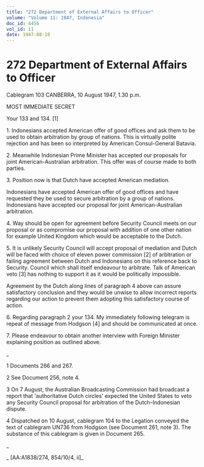 ```yaml
---
title: "272 Department of External Affairs to Officer"
volume: "Volume 11: 1947, Indonesia"
doc_id: 4456
vol_id: 11
date: 1947-08-10
---
```


# 272 Department of External Affairs to Officer

Cablegram 103 CANBERRA, 10 August 1947, 1.30 p.m.

MOST IMMEDIATE SECRET

Your 133 and 134. [1]

1\. Indonesians accepted American offer of good offices and ask them to be used to obtain arbitration by group of nations. This is virtually polite rejection and has been so interpreted by American Consul-General Batavia.

2\. Meanwhile Indonesian Prime Minister has accepted our proposals for joint American-Australian arbitration. This offer was of course made to both parties.

3\. Position now is that Dutch have accepted American mediation.

Indonesians have accepted American offer of good offices and have requested they be used to secure arbitration by a group of nations. Indonesians have accepted our proposal for joint American-Australian arbitration.

4\. Way should be open for agreement before Security Council meets on our proposal or as compromise our proposal with addition of one other nation for example United Kingdom which would be acceptable to the Dutch.

5\. It is unlikely Security Council will accept proposal of mediation and Dutch will be faced with choice of eleven power commission [2] of arbitration or failing agreement between Dutch and Indonesians on this reference back to Security. Council which shall itself endeavour to arbitrate. Talk of American veto [3] has nothing to support it as it would be politically impossible.

Agreement by the Dutch along lines of paragraph 4 above can assure satisfactory conclusion and they would be unwise to allow incorrect reports regarding our action to prevent them adopting this satisfactory course of action.

6\. Regarding paragraph 2 your 134. My immediately following telegram is repeat of message from Hodgson [4] and should be communicated at once.

7\. Please endeavour to obtain another interview with Foreign Minister explaining position as outlined above.

_

1 Documents 266 and 267.

2 See Document 256, note 4.

3 On 7 August, the Australian Broadcasting Commission had broadcast a report that 'authoritative Dutch circles' expected the United States to veto any Security Council proposal for arbitration of the Dutch-Indonesian dispute.

4 Dispatched on 10 August, cablegram 104 to the Legation conveyed the text of cablegram UN736 from Hodgson (see Document 261, note 3). The substance of this cablegram is given in Document 265.

_

_ [AA:A1838/274, 854/10/4, ii]_
